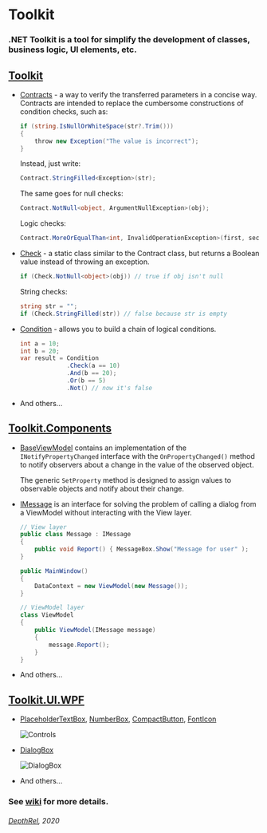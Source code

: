 # Toolkit
### .NET Toolkit is a tool for simplify the development of classes, business logic, UI elements, etc.

## [Toolkit](https://github.com/DepthRel/Toolkit/tree/master/src/Toolkit)
<ul>
  <li>
    
  [Contracts](https://github.com/DepthRel/Toolkit/wiki/Contract) - a way to verify the transferred parameters in a concise way. Contracts are intended to replace the cumbersome constructions of condition checks, such as:
  
  ```csharp
  if (string.IsNullOrWhiteSpace(str?.Trim()))
  {
      throw new Exception("The value is incorrect");
  }
  ```
  Instead, just write:
  ```csharp
  Contract.StringFilled<Exception>(str);
  ```
  
  The same goes for null checks:
  ```csharp
  Contract.NotNull<object, ArgumentNullException>(obj);
  ```
  
  Logic checks:
  ```csharp
  Contract.MoreOrEqualThan<int, InvalidOperationException>(first, second);
  ```
  
  </li>
  
  <li>
  
  [Check](https://github.com/DepthRel/Toolkit/wiki/Check) - a static class similar to the Contract class, but returns a Boolean value instead of throwing an exception.
  
  ```csharp
  if (Check.NotNull<object>(obj)) // true if obj isn't null
  ```  
  
  String checks:
  
  ```csharp
  string str = "";
  if (Check.StringFilled(str)) // false because str is empty
  ```   
  </li>
  
  <li>
  
  [Condition](https://github.com/DepthRel/Toolkit/wiki/Condition) - allows you to build a chain of logical conditions.
  
  ```csharp
  int a = 10;
  int b = 20;
  var result = Condition
               .Check(a == 10)
               .And(b == 20);
               .Or(b == 5)
               .Not() // now it's false
  ```
  </li>
  
  <li>
  And others...
  </li>
</ul>
  
  ## [Toolkit.Components](https://github.com/DepthRel/Toolkit/tree/master/src/Toolkit.Components)
  
<ul>
  
  <li>
  
  [BaseViewModel](https://github.com/DepthRel/Toolkit/wiki/BaseViewModel) contains an implementation of the `INotifyPropertyChanged` interface with the `OnPropertyChanged()` method to notify observers about a change in the value of the observed object.
  
  The generic `SetProperty` method is designed to assign values to observable objects and notify about their change.
  </li>
  
  <li>
  
  [IMessage](https://github.com/DepthRel/Toolkit/blob/master/src/Toolkit.Components/Notifications/IMessage.cs) is an interface for solving the problem of calling a dialog from a ViewModel without interacting with the View layer.
  
  ```csharp
  // View layer
  public class Message : IMessage
  {
      public void Report() { MessageBox.Show("Message for user" );
  }
  
  public MainWindow()
  {
      DataContext = new ViewModel(new Message());
  }
  
  // ViewModel layer
  class ViewModel
  {
      public ViewModel(IMessage message)
      {
          message.Report();
      }
  }
  ```
  </li>
  
  <li>
  And others...
  </li>
</ul>

  ## [Toolkit.UI.WPF](https://github.com/DepthRel/Toolkit/tree/master/src/Toolkit.UI.WPF)
  
<ul>
  
  <li>
  
  [PlaceholderTextBox](https://github.com/DepthRel/Toolkit/blob/master/src/Toolkit.UI.WPF/Controls/PlaceholderTextBox.xaml.cs), [NumberBox](https://github.com/DepthRel/Toolkit/blob/master/src/Toolkit.UI.WPF/Controls/NumberBox.xaml.cs), [CompactButton](https://github.com/DepthRel/Toolkit/blob/master/src/Toolkit.UI.WPF/Controls/CompactButton.xaml.cs), [FontIcon](https://github.com/DepthRel/Toolkit/blob/master/src/Toolkit.UI.WPF/Controls/FontIcon.xaml.cs)
  
  ![Controls](https://i.ibb.co/whQZ5VP/image.png)
  
  </li>
  
  <li>
  
  [DialogBox](https://github.com/DepthRel/Toolkit/blob/master/src/Toolkit.UI.WPF/Controls/DialogBox.xaml.cs)
  
  ![DialogBox](https://i.ibb.co/JdS6s5X/image.png)
  
  <li>
  And others...
  </li>
</ul>

### See [wiki](https://github.com/DepthRel/Toolkit/wiki) for more details.

###### [DepthRel](https://github.com/DepthRel), 2020
